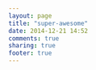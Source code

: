 ```yaml
---
layout: page
title: "super-awesome"
date: 2014-12-21 14:52
comments: true
sharing: true
footer: true
---
```


